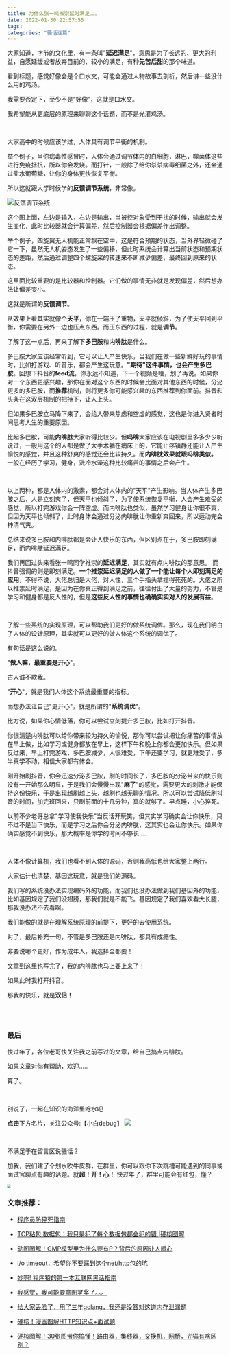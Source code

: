 ```yaml
---
title: 为什么张一鸣推崇延时满足。。。
date: 2022-01-30 22:57:55
tags:
categories: "骚话连篇"
---
```






大家知道，字节的文化里，有一条叫"**延迟满足**"，意思是为了长远的、更大的利益，自愿延缓或者放弃目前的、较小的满足，有种**先苦后甜**的那个味道。

看到标题，感觉好像会是个口水文，可能会通过人物故事去剖析，然后讲一些没什么用的鸡汤。

我需要否定下，至少不是“好像”，这就是口水文。

我希望能从更底层的原理来聊聊这个话题，而不是光灌鸡汤。



<br>

大家高中的时候应该学过，人体具有调节平衡的机制。

举个例子，当你病毒性感冒时，人体会通过调节体内的白细胞，淋巴，噬菌体这些进行免疫抵抗，所以你会发烧。而打针，一般除了给你杀杀病毒细菌之外，还会通过盐水葡萄糖，让你的身体更快恢复平衡。

所以这就跟大学时候学的**反馈调节系统**，非常像。

![反馈调节系统](https://s3.bmp.ovh/imgs/2022/01/80d3a0ad9f620091.png)
<!-- more -->
这个图上面，左边是输入，右边是输出，当被控对象受到干扰的时候，输出就会发生变化，此时比较器就会计算偏差，然后控制器会根据偏差作出调整。

举个例子，四旋翼无人机能正常飘在空中，这是符合预期的状态，当外界轻微碰了它一下，虽然无人机姿态发生了一些偏移，但此时系统会计算出当前状态和预期状态的差距，然后通过调整四个螺旋桨的转速来不断减少偏差，最终回到原来的状态。

这里面比较重要的是比较器和控制器。它们做的事情无非就是发现偏差，然后想办法让偏差变小。

这就是所谓的**反馈调节**。

从效果上看其实就像个**天平**，你在一端压了重物，天平就倾斜，为了使天平回到平衡，你需要在另外一边也压点东西。而压东西的过程，就是**调节**。

了解了这一点后，再来了解下**多巴胺**和**内啡肽**是什么。



多巴胺大家应该经常听到，它可以让人产生快乐，当我们在做一些新鲜好玩的事情时，比如打游戏、听音乐，都会产生这玩意。**"期待"这件事情，也会产生多巴胺**。回想下抖音的**feed流**，你永远不知道，下一个视频是啥，划了再说。如果你对一个东西更感兴趣，那你在面对这个东西的时候会比面对其他东西的时候，分泌更多的多巴胺，而**推荐**机制，则将更多你可能感兴趣的东西推荐到你面前。抖音和头条在这双层机制的把持下，让人上头。

但如果多巴胺立马降下来了，会给人带来焦虑和空虚的感觉，这也是你进入贤者时间思考人生的重要原因。

比起多巴胺，可能**内啡肽**大家听得比较少。但**吗啡**大家应该在电视剧里多多少少听说过，一般用这个的人都是做了大手术躺在病床上的，它能止疼镇静还能让人产生愉悦的感觉，并且这种舒爽的感觉还会比较持久。而**内啡肽效果就跟吗啡类似。** 一般在经历了学习，健身，洗冷水澡这种比较痛苦的事情之后会产生。

<br>

以上两种，都是人体内的激素，都会对人体内的"天平"产生影响。当人体产生多巴胺之后，人是立刻爽了，但天平也倾斜了，为了使系统恢复平衡，人会产生难受的感觉，所以打完游戏你会一阵空虚。而内啡肽也类似，虽然学习健身让你很不爽，但因为天平也倾斜了，此时身体会通过分泌内啡肽让你重新爽回来，所以运动完会神清气爽。

总结来说多巴胺和内啡肽都是会让人快乐的东西，但区别点在于，多巴胺即刻满足，而内啡肽延迟满足。



我们再回过头来看张一鸣同学推崇的**延迟满足**，其实就有点内啡肽的那意思。 而抖音强调的则是即刻满足。**一个推崇延迟满足的人做了一个能让每个人即刻满足的应用**，不得不说，大佬总归是大佬，对人性，三个手指头拿捏得死死的。大佬之所以推崇延时满足，是因为在你真正得到满足之前，往往付出了大量的努力，不管是学习和健身都是反人性的，但是**这些反人性的事情也确确实实对人的发展有益**。

<br>

了解一些系统的实现原理，可以帮助我们更好的做系统调优。那么，现在我们明白了人体的设计原理，其实就可以更好的做人体这个系统的调优了。

有句话是这么说的。

"**做人嘛，最重要是开心**"。

古人诚不欺我。

"**开心**"，就是我们人体这个系统最重要的指标。

而想办法让自己"更开心"，就是所谓的"**系统调优**"。

比方说，如果你心情低落，你可以尝试立刻提升多巴胺，比如打开抖音。

你很清楚内啡肽可以给你带来较为持久的愉悦，那你可以尝试把让你痛苦的事情放在早上做，比如学习或健身都放在早上，这样下午和晚上你都会更加快乐。但如果反过来，早上打完游戏，多巴胺减少，人很难受，下午还要学习，就更难受了，多半真学不动，相信大家都有体会。

刚开始刷抖音，你会迅速分泌多巴胺，刷的时间长了，多巴胺的分泌带来的快乐则没有一开始那么明显，于是我们会慢慢出现"**麻了**"的感觉，需要更大的刺激才能保持这份快乐，于是出现越刷越上头，越刷也越无聊的情况。所以可以尝试降低刷抖音的时间，加完班回来，只刷前面的十几分钟，真的就够了。早点睡，小心猝死。

以前不少老哥总拿"学习使我快乐"当反话开玩笑，但其实学习确实会让你快乐，只不过不是当下快乐，而是学习之后你会分泌内啡肽，这其实也会让你快乐。如果你确实感觉不到快乐，那大概率是你学的时间不够长.....







<br>

人体不像计算机，我们也看不到人体的源码，否则我高低也给大家整上两行。

大家估计也清楚，基因这玩意，就是我们的源码。

我们写的系统没办法实现编码外的功能，而我们也没办法做到我们基因外的功能，比如基因规定了我们没翅膀，那我们就是不能飞。基因规定了我们喜欢看大长腿，那我没办法不去看啊。

我们能做的就是在理解系统原理的前提下，更好的去使用系统。

对了，最后补充一句，不管是多巴胺还是内啡肽，都具有成瘾性。

非要说哪个更好，作为成年人，我选择全都要！

文章到这里也写完了，我的内啡肽也马上要上来了！

如果此时我打开抖音。

那我的快乐，就是**双倍！**

<br>

<br>



### 最后

快过年了，各位老哥快关注我之前写过的文章，给自己搞点内啡肽。

如果文章对你有帮助，欢迎.....

算了。



<br>

别说了，一起在知识的海洋里呛水吧

**点击**下方名片，关注公众号:【小白debug】
![](https://cdn.xiaobaidebug.top/image/%E5%B0%8F%E7%99%BDdebug%E5%8A%A8%E5%9B%BE%E4%BA%8C%E7%BB%B4%E7%A0%81-20210908204913011.gif)

<br>

不满足于在留言区说骚话？

加我，我们建了个划水吹牛皮群，在群里，你可以跟你下次跳槽可能遇到的同事或面试官聊点有趣的话题。就**超！开！心！** 快过年了，群里可能会有红包，懂？



<img src="https://cdn.xiaobaidebug.top/image-20220522162616202.png" style="zoom:50%" />






### 文章推荐：

- [程序员防猝死指南](https://mp.weixin.qq.com/s/PwIbKDTi0uSxhUWC56sJYg) 
- [TCP粘包 数据包：我只是犯了每个数据包都会犯的错 |硬核图解](https://mp.weixin.qq.com/s/0H8WL6QeZ2VbO1hHPkn8Ug) 
- [动图图解！GMP模型里为什么要有P？背后的原因让人暖心](https://mp.weixin.qq.com/s/O_GPwa71zqcpIkNdlkWYnQ) 
- [i/o timeout，希望你不要踩到这个net/http包的坑](https://mp.weixin.qq.com/s/UBiZp2Bfs7z1_mJ-JnOT1Q) 
- [妙啊! 程序猿的第一本互联网黑话指南](https://mp.weixin.qq.com/s/btksE3RUxtioSYrYpChEeQ) 

- [我感觉，我可能要拿图灵奖了。。。](https://mp.weixin.qq.com/s/rLLfj883lJbWr21wHAJTJA) 
- [给大家丢脸了，用了三年golang，我还是没答对这道内存泄漏题](https://mp.weixin.qq.com/s/T6XXaFFyyOJioD6dqDJpFg)
- [硬核！漫画图解HTTP知识点+面试题](https://mp.weixin.qq.com/s/T41YBEmG4lkxokDLzRxVgA) 

- [硬核图解！30张图带你搞懂！路由器，集线器，交换机，网桥，光猫有啥区别？](https://mp.weixin.qq.com/s/BJqp72EyEMahxi2XOfSrBQ) 